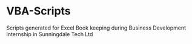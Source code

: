 # VBA-Scripts
Scripts generated for Excel Book keeping during Business Development Internship in Sunningdale Tech Ltd
